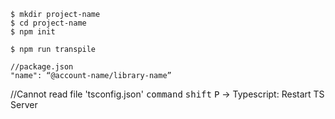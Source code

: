 ```
$ mkdir project-name
$ cd project-name
$ npm init
```

```
$ npm run transpile
```

```
//package.json
"name": “@account-name/library-name”
```

//Cannot read file 'tsconfig.json'
<kbd>command</kbd> <kbd>shift</kbd> <kbd>P</kbd> -> Typescript: Restart TS Server